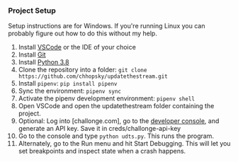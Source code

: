### Project Setup

Setup instructions are for Windows. If you're running Linux you can
probably figure out how to do this without my help.

1. Install [VSCode](https://code.visualstudio.com/download) or the IDE of your choice
2. Install [Git](https://gitforwindows.org/)
3. Install [Python 3.8](https://www.python.org/ftp/python/3.8.8/python-3.8.8-amd64.exe)
4. Clone the repository into a folder: `git clone https://github.com/chhopsky/updatethestream.git`
5. Install `pipenv`: `pip install pipenv`
6. Sync the environment: `pipenv sync`
7. Activate the pipenv development environment: `pipenv shell`
8. Open VSCode and open the updatethestream folder containing the project.
9. Optional: Log into [challonge.com], go to the [developer console](https://challonge.com/settings/developer), and generate an API key. Save it in creds/challonge-api-key
10. Go to the console and type `python udts.py`. This runs the program.
11. Alternately, go to the Run menu and hit Start Debugging. This will let you set breakpoints and inspect state when a crash happens.